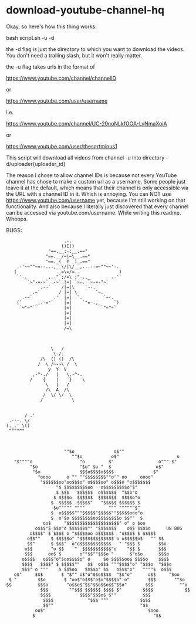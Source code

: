 # download-youtube-channel-hq


Okay, so here's how this thing works:

<sudo> bash script.sh -u <youtube channel URL> -d <directory to download the videos to>

the -d flag is just the directory to which you want to download the videos.
You don't need a trailing slash, but it won't really matter.

the -u flag takes urls in the format of

https://www.youtube.com/channel/channelID

or

https://www.youtube.com/user/username

i.e.

https://www.youtube.com/channel/UC-29noNLkfOOA-LvNmaXoiA

or

https://www.youtube.com/user/thesqrtminus1


This script will download all videos from channel -u into directory -d/uploader{uploader_id}


The reason I chose to allow channel IDs is because not every YouTube channel has chose to make a custom url as a username.
Some people just leave it at the default, which means that their channel is only accessible via the URL with a channel ID in it.
Which is annoying.
You can NOT use https://www.youtube.com/username yet, because I'm still working on that functionality.
And also because I literally just discovered that every channel can be accessed via youtube.com/username.
While writing this readme.
Whoops.


BUGS:

```
                      .-.
                     ()I()
                "==.__:-:__.=="
               "==.__/~|~\__.=="
               "==._(  Y  )_.=="
    .-'~~""~=--...,__\/|\/__,...--=~""~~'-.
   (               ..=\=/=..               )
    `'-.        ,.-"`;/=\ ;"-.,_        .-'`
        `~"-=-~` .-~` |=| `~-. `~-=-"~`
             .-~`    /|=|\    `~-.
          .~`       / |=| \       `~.
      .-~`        .'  |=|  `.        `~-.
    (`     _,.-="`    |=|    `"=-.,_     `)
     `~"~"`           |=|           `"~"~`
                      |=|
                      |=|
                      |=|
                      /=\



                 \   / 
                 .\-/. 
             /\  () ()  /\ 
            /  \ /~-~\ /  \ 
                y  Y  V 
          ,-^-./   |   \,-^-.
         /    {    |    }    \
               \   |   / 
               /\  A  /\ 
              /  \/ \/  \ 
             /           \


       / .'
 .---. \/
(._.' \()
 ^"""^"



                      ""$o               o$""
                         ""$o           o$"                      o
   "$""""o                  "o         $"                 o""" $"
         "$o                "$o" $o "  $                 o$"
          "$o               $$$o$$$$o$$$$               $"
            "oooo      o "" ""$$$$$$$$""o"" oo     oooo"
             "$$$$$$oo"oo$$$o" o$$$$oo" o$$$o "o$$$$$$$
                   "$ $$$$$$$$$oo   o$$$$$$$$$o"$"
                   $ $$$   $$$$$$  o$$$$$$  "$$o"o
                  $ $$$$o  $$$$$$  $$$$$$$  $$$$o"o
                 $  $$$$$  $$$$$"   "$$$$$ $$$$$$ $
                  $o""""" """"         """ """"""$"
                 $  o$$$$$"""$$$$$"$$$$$""$$$$$ooo"o
                 $  o"$o $$$$$$$$oo$$$$$$$$o $$""  $
              oo$     "$$$$$$$$$$$$$$$$$$$$" o" o $oo
           o$$$"$ $$o"o $$$$$$$"" "$$$$$$$    o$$ $$$$o      UN BUG
         o$$$$" $ $$$$ o "$$$$$oo o$$$$$$  "o$$$$ $ $$$$$
        o$$""    $ $$$$$o" "$$$$$$$$$$$$$ o o$$$$$o$   "" $$
        $$"      $ $$$"  o"o$$$$$$$$$$$$   " "$$$ $       $$o
       o$$       "o $$    "  $$$$$$$$$$$"o    "$$ $       $$$
       $$$      oo$ $       o""$$""$$$o "      $"o$o      $$$o
      o$$$$   o$$$"o"$oo$$$$o" o     $o $$$$$oo$ $$$$o    $$$$
      $$$$   $$$$" $ $$$$$""   $$  o$$$ """$$$$"o" "$$$o  "$$$o
      $$$" o """    $ $$$oo   $$$$o" $$   o$$$"o"   """"$  o$$$
   o$"     $$$       $ "$"" o$"o"$$o$$$$  "$$"o"      o$$     "$oo
 $ "        $$o       $ "oo$"o$$$"o$o"$$$$o" o"       $$$       ""$o
$$          $$$o       "o$$o$"$$"$$o$$o$$"$$o"       $$$          ""o
             $$$        ""$$$ $$$$$$ $$$$ $"        $$$$            $$
             $$$$           $$$$"$$$o$ $""          $$$
              $$$$             "$$$ """            $$$$
              $$""                                 "$$
           oo$"                                       $ooo
          $                                             "$$


```
